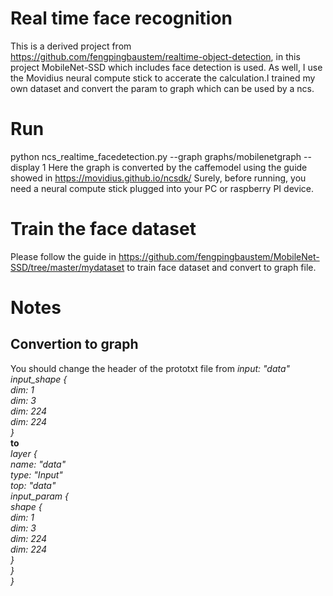 Real time face recognition
=======================================================================================================
This is a derived project from https://github.com/fengpingbaustem/realtime-object-detection, in this project MobileNet-SSD which includes face detection is used. 
As well, I use the Movidius neural compute stick to accerate the calculation.I trained my own dataset and convert the param to graph which can be used by a ncs.

# Run
python ncs_realtime_facedetection.py --graph graphs/mobilenetgraph --display 1
Here the graph is converted by the caffemodel using the guide showed in https://movidius.github.io/ncsdk/
Surely, before running, you need a neural compute stick plugged into your PC or raspberry PI device.

# Train the face dataset
Please follow the guide in https://github.com/fengpingbaustem/MobileNet-SSD/tree/master/mydataset to train face dataset and convert to graph file.

# Notes
## Convertion to graph
You should change the header of the prototxt file from 
*input: "data"*  
*input_shape {*  
  *dim: 1*  
  *dim: 3*  
  *dim: 224*  
  *dim: 224*  
*}*  
__to__  
*layer {*  
  *name: "data"*  
  *type: "Input"*  
  *top: "data"*  
  *input_param {*  
    *shape {*  
      *dim: 1*  
      *dim: 3*  
      *dim: 224*  
      *dim: 224*  
    *}*  
  *}*  
*}*  

